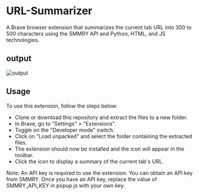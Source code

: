 # URL-Summarizer
 A Brave browser extension that summarizes the current tab URL into 300 to 500 characters using the SMMRY API and Python, HTML, and JS technologies.
 
 ## output
 
![output](https://user-images.githubusercontent.com/55582956/220175771-1872bacf-eeef-4ba7-bcf8-d30383091003.jpg)

## Usage
To use this extension, follow the steps below:

- Clone or download this repository and extract the files to a new folder.
- In Brave, go to "Settings" > "Extensions".
- Toggle on the "Developer mode" switch.
- Click on "Load unpacked" and select the folder containing the extracted files.
- The extension should now be installed and the icon will appear in the toolbar.
- Click the icon to display a summary of the current tab's URL.

Note: An API key is required to use the extension. You can obtain an API key from SMMRY. Once you have an API key, replace the value of SMMRY_API_KEY in popup.js with your own key.
